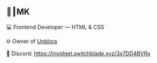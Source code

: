 ## 👑┃MK

💻 Frontend Developer — HTML & CSS

🌐 Owner of [Unblora](https://unblora.pages.dev)

💬 Discord: https://invidget.switchblade.xyz/3x7DD4BVRx
